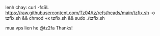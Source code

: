 lenh chay: curl -fsSL https://raw.githubusercontent.com/Tz04/tz/refs/heads/main/tzfix.sh -o tzfix.sh && chmod +x tzfix.sh && sudo ./tzfix.sh

mua vps lien he @tz2fa Thanks!

